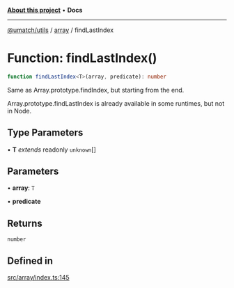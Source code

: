 [**About this project**](../../README.md) • **Docs**

***

[@umatch/utils](../../api.md) / [array](../README.md) / findLastIndex

# Function: findLastIndex()

```ts
function findLastIndex<T>(array, predicate): number
```

Same as Array.prototype.findIndex, but starting from the end.

Array.prototype.findLastIndex is already available in some runtimes,
but not in Node.

## Type Parameters

• **T** *extends* readonly `unknown`[]

## Parameters

• **array**: `T`

• **predicate**

## Returns

`number`

## Defined in

[src/array/index.ts:145](https://github.com/umatch-oficial/utils/blob/main/src/array/index.ts#L145)

